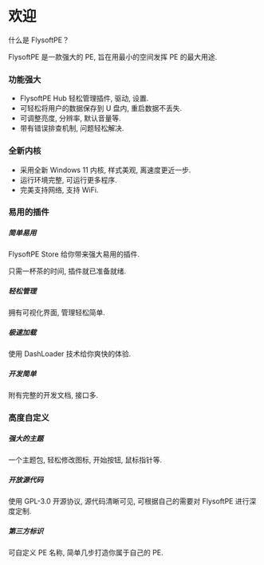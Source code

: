 # 欢迎

什么是 FlysoftPE？

FlysoftPE 是一款强大的 PE, 旨在用最小的空间发挥 PE 的最大用途.

### 功能强大

- FlysoftPE Hub 轻松管理插件, 驱动, 设置.
- 可轻松将用户的数据保存到 U 盘内, 重启数据不丢失.
- 可调整亮度, 分辨率, 默认音量等.
- 带有错误排查机制, 问题轻松解决.

### 全新内核

- 采用全新 Windows 11 内核, 样式美观, 离速度更近一步.
- 运行环境完整, 可运行更多程序.
- 完美支持网络, 支持 WiFi.

### 易用的插件

##### 简单易用

FlysoftPE Store 给你带来强大易用的插件.

只需一杯茶的时间, 插件就已准备就绪.

##### 轻松管理

拥有可视化界面, 管理轻松简单.

##### 极速加载

使用 DashLoader 技术给你爽快的体验.

##### 开发简单

附有完整的开发文档, 接口多.

### 高度自定义

##### 强大的主题

一个主题包, 轻松修改图标, 开始按钮, 鼠标指针等.

##### 开放源代码

使用 GPL-3.0 开源协议, 源代码清晰可见, 可根据自己的需要对 FlysoftPE 进行深度定制.

##### 第三方标识

可自定义 PE 名称, 简单几步打造你属于自己的 PE.
